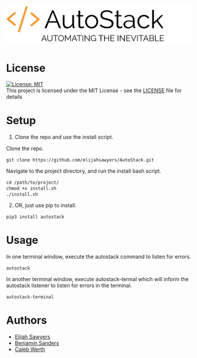 ![Logo](/Logo.png)

# License
[![License: MIT](https://img.shields.io/badge/License-MIT-yellow.svg)](https://opensource.org/licenses/MIT)  
This project is licensed under the MIT License - see the [LICENSE](LICENSE) file for details

# Setup

1. Clone the repo and use the install script.

Clone the repo.
```
git clone https://github.com/elijahsawyers/AutoStack.git
```

Navigate to the project directory, and run the install bash script.
```
cd /path/to/project/
chmod +x install.sh
./install.sh 
```

2. OR, just use pip to install.

```
pip3 install autostack
```

# Usage 

In one terminal window, execute the autostack command to listen for errors.
```
autostack
```

In another terminal window, execute autostack-termal which will inform the autostack listener to listen for errors in the terminal.
```
autostack-terminal
``` 

# Authors
* [Elijah Sawyers](https://github.com/elijahsawyers)
* [Benjamin Sanders](https://github.com/BenOSanders)
* [Caleb Werth](https://github.com/cwerth1)

